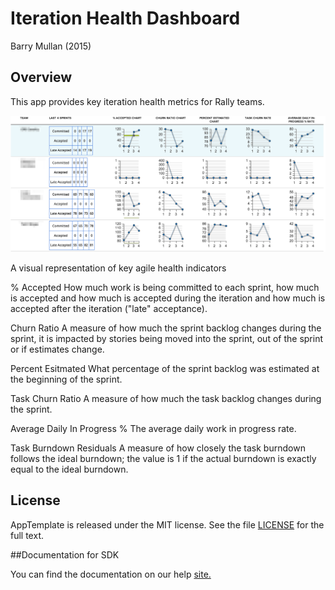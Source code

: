 Iteration Health Dashboard
==========================

Barry Mullan (2015)

## Overview

This app provides key iteration health metrics for Rally teams. 

![screenshot](https://raw.githubusercontent.com/wrackzone/iteration-health-dashboard/master/screen-shot.png)

A visual representation of key agile health indicators

% Accepted
How much work is being committed to each sprint, how much is accepted and how much is accepted during the iteration and how much is accepted after the iteration ("late" acceptance).

Churn Ratio 
A measure of how much the sprint backlog changes during the sprint, it is impacted by stories being moved into the sprint, out of the sprint or if estimates change.

Percent Esitmated
What percentage of the sprint backlog was estimated at the beginning of the sprint.

Task Churn Ratio
A measure of how much the task backlog changes during the sprint.

Average Daily In Progress %
The average daily work in progress rate. 

Task Burndown Residuals
A measure of how closely the task burndown follows the ideal burndown; the value is 1 if the actual burndown is exactly equal to the ideal burndown.







## License

AppTemplate is released under the MIT license.  See the file [LICENSE](./LICENSE) for the full text.

##Documentation for SDK

You can find the documentation on our help [site.](https://help.rallydev.com/apps/2.0rc3/doc/)

